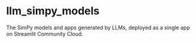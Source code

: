# llm_simpy_models
The SimPy models and apps generated by LLMs, deployed as a single app on Streamlit Community Cloud.

